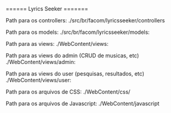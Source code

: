 ====== Lyrics Seeker =======

Path para os controllers:
	./src/br/facom/lyricsseeker/controllers

Path para os models:
	./src/br/facom/lyricsseeker/models:

Path para as views:
	./WebContent/views:

Path para as views do admin (CRUD de musicas, etc)
	./WebContent/views/admin:

Path para as views do user (pesquisas, resultados, etc)
	./WebContent/views/user:

Path para os arquivos de CSS:
	./WebContent/css/

Path para os arquivos de Javascript:
	./WebContent/javascript

